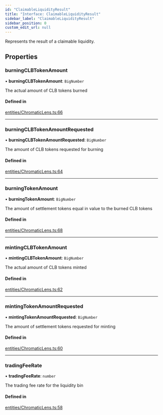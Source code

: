 ```yaml
---
id: "ClaimableLiquidityResult"
title: "Interface: ClaimableLiquidityResult"
sidebar_label: "ClaimableLiquidityResult"
sidebar_position: 0
custom_edit_url: null
---
```


Represents the result of a claimable liquidity.

## Properties

### burningCLBTokenAmount

• **burningCLBTokenAmount**: `BigNumber`

The actual amount of CLB tokens burned

#### Defined in

[entities/ChromaticLens.ts:66](https://github.com/chromatic-protocol/sdk/blob/c0bea77/packages/sdk-ethers-v5/src/entities/ChromaticLens.ts#L66)

___

### burningCLBTokenAmountRequested

• **burningCLBTokenAmountRequested**: `BigNumber`

The amount of CLB tokens requested for burning

#### Defined in

[entities/ChromaticLens.ts:64](https://github.com/chromatic-protocol/sdk/blob/c0bea77/packages/sdk-ethers-v5/src/entities/ChromaticLens.ts#L64)

___

### burningTokenAmount

• **burningTokenAmount**: `BigNumber`

The amount of settlement tokens equal in value to the burned CLB tokens

#### Defined in

[entities/ChromaticLens.ts:68](https://github.com/chromatic-protocol/sdk/blob/c0bea77/packages/sdk-ethers-v5/src/entities/ChromaticLens.ts#L68)

___

### mintingCLBTokenAmount

• **mintingCLBTokenAmount**: `BigNumber`

The actual amount of CLB tokens minted

#### Defined in

[entities/ChromaticLens.ts:62](https://github.com/chromatic-protocol/sdk/blob/c0bea77/packages/sdk-ethers-v5/src/entities/ChromaticLens.ts#L62)

___

### mintingTokenAmountRequested

• **mintingTokenAmountRequested**: `BigNumber`

The amount of settlement tokens requested for minting

#### Defined in

[entities/ChromaticLens.ts:60](https://github.com/chromatic-protocol/sdk/blob/c0bea77/packages/sdk-ethers-v5/src/entities/ChromaticLens.ts#L60)

___

### tradingFeeRate

• **tradingFeeRate**: `number`

The trading fee rate for the liquidity bin

#### Defined in

[entities/ChromaticLens.ts:58](https://github.com/chromatic-protocol/sdk/blob/c0bea77/packages/sdk-ethers-v5/src/entities/ChromaticLens.ts#L58)
